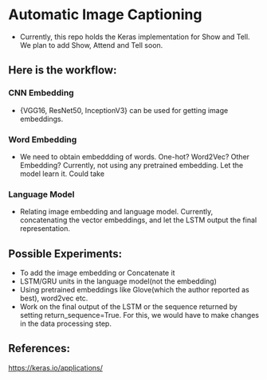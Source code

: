 # Automatic Image Captioning

- Currently, this repo holds the Keras implementation for Show and Tell. We plan to
  add Show, Attend and Tell soon.

## Here is the workflow:
### CNN Embedding
- {VGG16, ResNet50, InceptionV3} can be used for getting image embeddings.

### Word Embedding
- We need to obtain embeddding of words. 
  One-hot? Word2Vec? Other Embedding?
  Currently, not using any pretrained embedding. Let the model learn it.
  Could take

### Language Model
- Relating image embedding and language model. Currently, concatenating the
  vector embeddings, and let the LSTM output the final representation.

## Possible Experiments:

- To add the image embedding or Concatenate it
- LSTM/GRU units in the language model(not the embedding)
- Using pretrained embeddings like Glove(which the author reported as best),
  word2vec etc.
- Work on the final output of the LSTM or the sequence returned by setting
  return_sequence=True. For this, we would have to make changes in the data
  processing step.

## References:
https://keras.io/applications/
